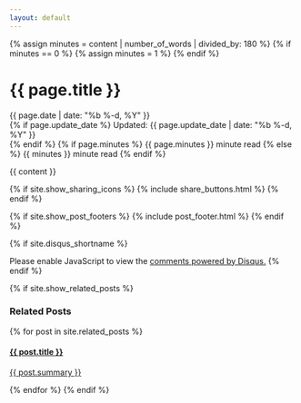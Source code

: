 ```yaml
---
layout: default
---
```


{% assign minutes = content | number_of_words | divided_by: 180 %}
{% if minutes == 0 %}
{% assign minutes = 1 %}
{% endif %}

<div class="post-header mb2">
  <h1>{{ page.title }}</h1>
  <span class="post-meta">{{ page.date | date: "%b %-d, %Y" }}</span><br>
  {% if page.update_date %}
    <span class="post-meta">Updated: {{ page.update_date | date: "%b %-d, %Y" }}</span><br>
  {% endif %}
  <span class="post-meta small">
  {% if page.minutes %}
    {{ page.minutes }} minute read
  {% else %}
    {{ minutes }} minute read
  {% endif %}
  </span>
</div>

<article class="post-content">

  {{ content }}
</article>

{% if site.show_sharing_icons %}
  {% include share_buttons.html %}
{% endif %}

{% if site.show_post_footers %}
  {% include post_footer.html %}
{% endif %}

{% if site.disqus_shortname %}
  <div id="disqus_thread"></div>
  <script type="text/javascript">
    var disqus_shortname  = '{{ site.disqus_shortname }}';
    var disqus_identifier = '{{ page.id }}';
    var disqus_title      = '{{ post.title }}';

    (function() {
      var dsq = document.createElement('script'); dsq.type = 'text/javascript'; dsq.async = true;
      dsq.src = '//' + disqus_shortname + '.disqus.com/embed.js';
      (document.getElementsByTagName('head')[0] || document.getElementsByTagName('body')[0]).appendChild(dsq);
    })();
  </script>
  <noscript>Please enable JavaScript to view the <a href="http://disqus.com/?ref_noscript">comments powered by Disqus.</a></noscript>
{% endif %}

{% if site.show_related_posts %}
  <h3 class="related-post-title">Related Posts</h3>
  {% for post in site.related_posts %}
    <div class="post ml2">
      <a href="{{ post.url | prepend: site.baseurl }}" class="post-link">
        <h4 class="post-title">{{ post.title }}</h4>
        <p class="post-summary">{{ post.summary }}</p>
      </a>
    </div>
  {% endfor %}
{% endif %}
